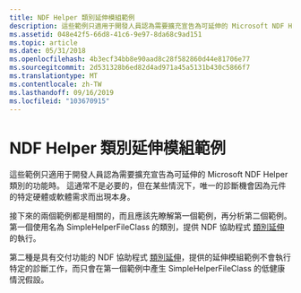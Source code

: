 ```yaml
---
title: NDF Helper 類別延伸模組範例
description: 這些範例只適用于開發人員認為需要擴充宣告為可延伸的 Microsoft NDF Helper 類別的功能時。
ms.assetid: 048e42f5-66d8-41c6-9e97-8da68c9ad151
ms.topic: article
ms.date: 05/31/2018
ms.openlocfilehash: 4b3ecf34bb8e90aad8c28f582860d44e81706e77
ms.sourcegitcommit: 2d531328b6ed82d4ad971a45a5131b430c5866f7
ms.translationtype: MT
ms.contentlocale: zh-TW
ms.lasthandoff: 09/16/2019
ms.locfileid: "103670915"
---
```

# <a name="ndf-helper-class-extension-examples"></a>NDF Helper 類別延伸模組範例

這些範例只適用于開發人員認為需要擴充宣告為可延伸的 Microsoft NDF Helper 類別的功能時。 這通常不是必要的，但在某些情況下，唯一的診斷機會因為元件的特定硬體或軟體需求而出現本身。

接下來的兩個範例都是相關的，而且應該先瞭解第一個範例，再分析第二個範例。 第一個使用名為 SimpleHelperFileClass 的類別，提供 NDF 協助程式 [類別延伸](ndf-helper-class-example.md) 的執行。

第二種是具有交付功能的 NDF 協助程式 [類別延伸](ndf-helper-class-example-with-handoff.md)，提供的延伸模組範例不會執行特定的診斷工作，而只會在第一個範例中產生 SimpleHelperFileClass 的低健康情況假設。

 

 




